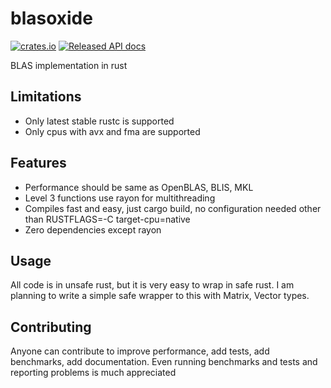 # blasoxide

[![crates.io](https://meritbadge.herokuapp.com/blasoxide)](https://crates.io/crates/blasoxide)
[![Released API docs](https://docs.rs/blasoxide/badge.svg)](https://docs.rs/blasoxide)

BLAS implementation in rust

## Limitations
- Only latest stable rustc is supported
- Only cpus with avx and fma are supported

## Features
- Performance should be same as OpenBLAS, BLIS, MKL
- Level 3 functions use rayon for multithreading
- Compiles fast and easy, just cargo build, no configuration needed other than RUSTFLAGS=-C target-cpu=native
- Zero dependencies except rayon

## Usage
All code is in unsafe rust, but it is very easy to wrap in safe rust. I am planning to write a simple safe wrapper to this with Matrix, Vector types.

## Contributing
Anyone can contribute to improve performance, add tests, add benchmarks, add documentation. Even running benchmarks and tests and reporting problems is much appreciated
